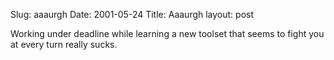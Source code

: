 Slug: aaaurgh
Date: 2001-05-24
Title: Aaaurgh
layout: post

Working under deadline while learning a new toolset that seems to fight you at every turn really sucks.
